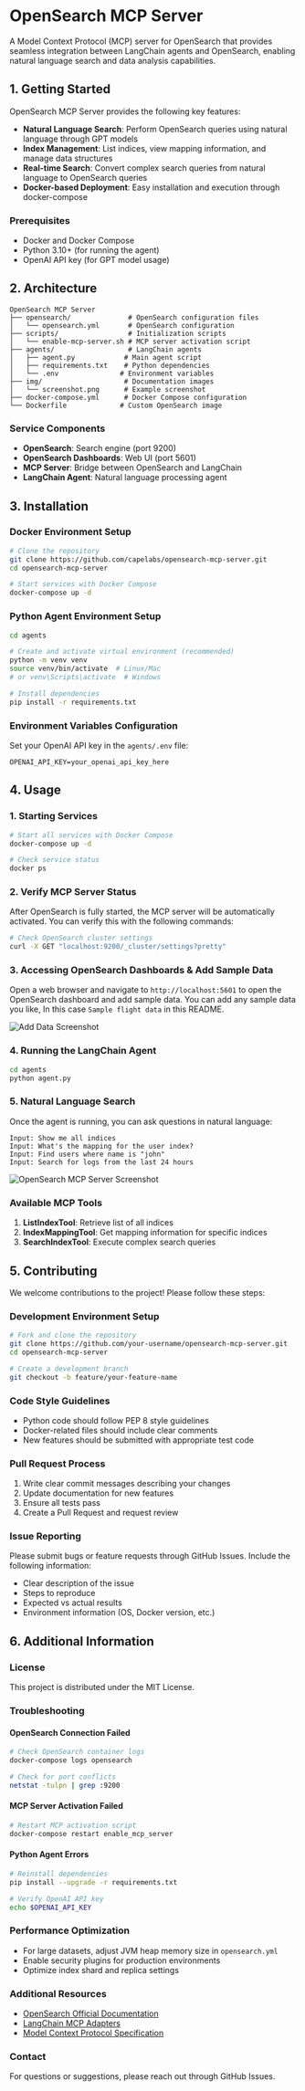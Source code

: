 # OpenSearch MCP Server

A Model Context Protocol (MCP) server for OpenSearch that provides seamless integration between LangChain agents and OpenSearch, enabling natural language search and data analysis capabilities.

## 1. Getting Started

OpenSearch MCP Server provides the following key features:

- **Natural Language Search**: Perform OpenSearch queries using natural language through GPT models
- **Index Management**: List indices, view mapping information, and manage data structures
- **Real-time Search**: Convert complex search queries from natural language to OpenSearch queries
- **Docker-based Deployment**: Easy installation and execution through docker-compose

### Prerequisites

- Docker and Docker Compose
- Python 3.10+ (for running the agent)
- OpenAI API key (for GPT model usage)

## 2. Architecture

```
OpenSearch MCP Server
├── opensearch/              # OpenSearch configuration files
│   └── opensearch.yml       # OpenSearch configuration
├── scripts/                 # Initialization scripts
│   └── enable-mcp-server.sh # MCP server activation script
├── agents/                  # LangChain agents
│   ├── agent.py            # Main agent script
│   ├── requirements.txt    # Python dependencies
│   └── .env               # Environment variables
├── img/                    # Documentation images
│   └── screenshot.png      # Example screenshot
├── docker-compose.yml      # Docker Compose configuration
└── Dockerfile             # Custom OpenSearch image
```

### Service Components

- **OpenSearch**: Search engine (port 9200)
- **OpenSearch Dashboards**: Web UI (port 5601)
- **MCP Server**: Bridge between OpenSearch and LangChain
- **LangChain Agent**: Natural language processing agent

## 3. Installation

### Docker Environment Setup

```bash
# Clone the repository
git clone https://github.com/capelabs/opensearch-mcp-server.git
cd opensearch-mcp-server

# Start services with Docker Compose
docker-compose up -d
```

### Python Agent Environment Setup

```bash
cd agents

# Create and activate virtual environment (recommended)
python -m venv venv
source venv/bin/activate  # Linux/Mac
# or venv\Scripts\activate  # Windows

# Install dependencies
pip install -r requirements.txt
```

### Environment Variables Configuration

Set your OpenAI API key in the `agents/.env` file:

```env
OPENAI_API_KEY=your_openai_api_key_here
```

## 4. Usage

### 1. Starting Services

```bash
# Start all services with Docker Compose
docker-compose up -d

# Check service status
docker ps
```

### 2. Verify MCP Server Status

After OpenSearch is fully started, the MCP server will be automatically activated. You can verify this with the following commands:

```bash
# Check OpenSearch cluster settings
curl -X GET "localhost:9200/_cluster/settings?pretty"
```

### 3. Accessing OpenSearch Dashboards & Add Sample Data

Open a web browser and navigate to `http://localhost:5601` to open the OpenSearch dashboard and add sample data.
You can add any sample data you like, In this case `Sample flight data` in this README.

![Add Data Screenshot](img/add_sample_data.png)

### 4. Running the LangChain Agent

```bash
cd agents
python agent.py
```

### 5. Natural Language Search

Once the agent is running, you can ask questions in natural language:

```
Input: Show me all indices
Input: What's the mapping for the user index?
Input: Find users where name is "john"
Input: Search for logs from the last 24 hours
```

![OpenSearch MCP Server Screenshot](img/screenshot.png)

### Available MCP Tools

1. **ListIndexTool**: Retrieve list of all indices
2. **IndexMappingTool**: Get mapping information for specific indices
3. **SearchIndexTool**: Execute complex search queries

## 5. Contributing

We welcome contributions to the project! Please follow these steps:

### Development Environment Setup

```bash
# Fork and clone the repository
git clone https://github.com/your-username/opensearch-mcp-server.git
cd opensearch-mcp-server

# Create a development branch
git checkout -b feature/your-feature-name
```

### Code Style Guidelines

- Python code should follow PEP 8 style guidelines
- Docker-related files should include clear comments
- New features should be submitted with appropriate test code

### Pull Request Process

1. Write clear commit messages describing your changes
2. Update documentation for new features
3. Ensure all tests pass
4. Create a Pull Request and request review

### Issue Reporting

Please submit bugs or feature requests through GitHub Issues. Include the following information:

- Clear description of the issue
- Steps to reproduce
- Expected vs actual results
- Environment information (OS, Docker version, etc.)

## 6. Additional Information

### License

This project is distributed under the MIT License.

### Troubleshooting

#### OpenSearch Connection Failed

```bash
# Check OpenSearch container logs
docker-compose logs opensearch

# Check for port conflicts
netstat -tulpn | grep :9200
```

#### MCP Server Activation Failed

```bash
# Restart MCP activation script
docker-compose restart enable_mcp_server
```

#### Python Agent Errors

```bash
# Reinstall dependencies
pip install --upgrade -r requirements.txt

# Verify OpenAI API key
echo $OPENAI_API_KEY
```

### Performance Optimization

- For large datasets, adjust JVM heap memory size in `opensearch.yml`
- Enable security plugins for production environments
- Optimize index shard and replica settings

### Additional Resources

- [OpenSearch Official Documentation](https://opensearch.org/docs/)
- [LangChain MCP Adapters](https://github.com/langchain-ai/langchain-mcp-adapters)
- [Model Context Protocol Specification](https://modelcontextprotocol.io/)

### Contact

For questions or suggestions, please reach out through GitHub Issues.
